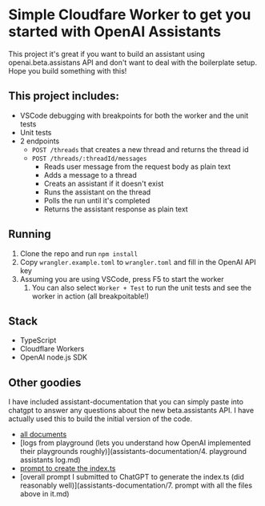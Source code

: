 # Simple Cloudfare Worker to get you started with OpenAI Assistants

This project it's great if you want to build an assistant using openai.beta.assistans API and don't want to deal with the boilerplate setup. Hope you build something with this!

## This project includes:
- VSCode debugging with breakpoints for both the worker and the unit tests
- Unit tests
- 2 endpoints
  - `POST /threads` that creates a new thread and returns the thread id
  - `POST /threads/:threadId/messages`
    - Reads user message from the request body as plain text
    - Adds a message to a thread
    - Creats an assistant if it doesn't exist
    - Runs the assistant on the thread
    - Polls the run until it's completed
    - Returns the assistant response as plain text

## Running
1. Clone the repo and run `npm install`
2. Copy `wrangler.example.toml` to `wrangler.toml` and fill in the OpenAI API key
3. Assuming you are using VSCode, press F5 to start the worker
   1. You can also select `Worker + Test` to run the unit tests and see the worker in action (all breakpoitable!)

## Stack
- TypeScript
- Cloudflare Workers
- OpenAI node.js SDK

## Other goodies
I have included assistant-documentation that you can simply paste into chatgpt to answer any questions about the new beta.assistants API. I have actually used this to build the initial version of the code.

- [all documents](./assistants-documentation/)
- [logs from playground (lets you understand how OpenAI implemented their playgrounds roughly)](assistants-documentation/4. playground assistants log.md)
- [prompt to create the index.ts](./assistants-documentation/6.%20prompt%20to%20bootstrap%20this%20project.md)
- [overall prompt I submitted to ChatGPT to generate the index.ts (did reasonably well)](assistants-documentation/7. prompt with all the files above in it.md)
